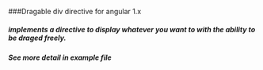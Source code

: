 ###Dragable div directive for angular 1.x
##### implements a directive to display whatever you want to with the ability to be draged freely. 
##### See more detail in example file   